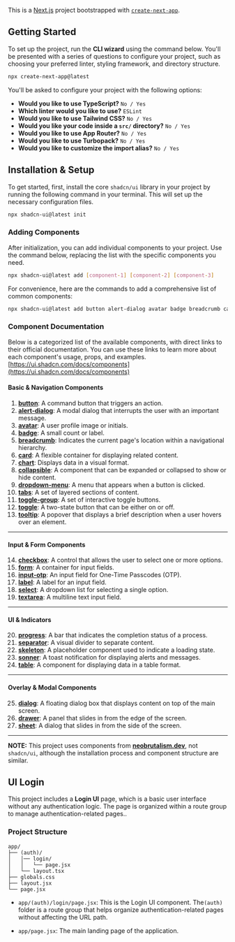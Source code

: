 This is a [Next.js](https://nextjs.org) project bootstrapped with [`create-next-app`](https://nextjs.org/docs/app/api-reference/cli/create-next-app).

## Getting Started

To set up the project, run the **CLI wizard** using the command below. You'll be presented with a series of questions to configure your project, such as choosing your preferred linter, styling framework, and directory structure.

```bash
npx create-next-app@latest
```

You'll be asked to configure your project with the following options:

- **Would you like to use TypeScript?** `No / Yes`
- **Which linter would you like to use?** `ESLint`
- **Would you like to use Tailwind CSS?** `No / Yes`
- **Would you like your code inside a `src/` directory?** `No / Yes`
- **Would you like to use App Router?** `No / Yes`
- **Would you like to use Turbopack?** `No / Yes`
- **Would you like to customize the import alias?** `No / Yes`

## Installation & Setup

To get started, first, install the core `shadcn/ui` library in your project by running the following command in your terminal. This will set up the necessary configuration files.

```bash
npx shadcn-ui@latest init
```

### Adding Components

After initialization, you can add individual components to your project. Use the command below, replacing the list with the specific components you need.

```bash
npx shadcn-ui@latest add [component-1] [component-2] [component-3]
```

For convenience, here are the commands to add a comprehensive list of common components:

```bash
npx shadcn-ui@latest add button alert-dialog avatar badge breadcrumb card chart checkbox collapsible dialog drawer dropdown-menu form input-otp input label progress select separator sheet skeleton sonner table tabs textarea toggle-group toggle tooltip
```

### Component Documentation

Below is a categorized list of the available components, with direct links to their official documentation. You can use these links to learn more about each component's usage, props, and examples.
[https://ui.shadcn.com/docs/components](https://ui.shadcn.com/docs/components)

#### **Basic & Navigation Components**

1.  [**button**](https://ui.shadcn.com/docs/components/button): A command button that triggers an action.
2.  [**alert-dialog**](https://ui.shadcn.com/docs/components/alert-dialog): A modal dialog that interrupts the user with an important message.
3.  [**avatar**](https://ui.shadcn.com/docs/components/avatar): A user profile image or initials.
4.  [**badge**](https://ui.shadcn.com/docs/components/badge): A small count or label.
5.  [**breadcrumb**](https://ui.shadcn.com/docs/components/breadcrumb): Indicates the current page's location within a navigational hierarchy.
6.  [**card**](https://ui.shadcn.com/docs/components/card): A flexible container for displaying related content.
7.  [**chart**](https://ui.shadcn.com/docs/components/chart): Displays data in a visual format.
8.  [**collapsible**](https://ui.shadcn.com/docs/components/collapsible): A component that can be expanded or collapsed to show or hide content.
9.  [**dropdown-menu**](https://ui.shadcn.com/docs/components/dropdown-menu): A menu that appears when a button is clicked.
10. [**tabs**](https://ui.shadcn.com/docs/components/tabs): A set of layered sections of content.
11. [**toggle-group**](https://ui.shadcn.com/docs/components/toggle-group): A set of interactive toggle buttons.
12. [**toggle**](https://ui.shadcn.com/docs/components/toggle): A two-state button that can be either on or off.
13. [**tooltip**](https://ui.shadcn.com/docs/components/tooltip): A popover that displays a brief description when a user hovers over an element.

---

#### **Input & Form Components**

14. [**checkbox**](https://ui.shadcn.com/docs/components/checkbox): A control that allows the user to select one or more options.
15. [**form**](https://ui.shadcn.com/docs/components/form): A container for input fields.
16. [**input-otp**](https://ui.shadcn.com/docs/components/input-otp): An input field for One-Time Passcodes (OTP).
17. [**label**](https://ui.shadcn.com/docs/components/label): A label for an input field.
18. [**select**](https://ui.shadcn.com/docs/components/select): A dropdown list for selecting a single option.
19. [**textarea**](https://ui.shadcn.com/docs/components/textarea): A multiline text input field.

---

#### **UI & Indicators**

20. [**progress**](https://ui.shadcn.com/docs/components/progress): A bar that indicates the completion status of a process.
21. [**separator**](https://ui.shadcn.com/docs/components/separator): A visual divider to separate content.
22. [**skeleton**](https://ui.shadcn.com/docs/components/skeleton): A placeholder component used to indicate a loading state.
23. [**sonner**](https://ui.shadcn.com/docs/components/sonner): A toast notification for displaying alerts and messages.
24. [**table**](https://ui.shadcn.com/docs/components/table): A component for displaying data in a table format.

---

#### **Overlay & Modal Components**

25. [**dialog**](https://ui.shadcn.com/docs/components/dialog): A floating dialog box that displays content on top of the main screen.
26. [**drawer**](https://ui.shadcn.com/docs/components/drawer): A panel that slides in from the edge of the screen.
27. [**sheet**](https://ui.shadcn.com/docs/components/sheet): A dialog that slides in from the side of the screen.

---

**NOTE:** This project uses components from [**neobrutalism.dev**](https://www.neobrutalism.dev/), not `shadcn/ui`, although the installation process and component structure are similar.

## UI Login

This project includes a **Login UI** page, which is a basic user interface without any authentication logic. The page is organized within a route group to manage authentication-related pages..

### Project Structure

```
app/
├── (auth)/
│   │── login/
│   │   └── page.jsx
│   └── layout.tsx
├── globals.css
├── layout.jsx
└── page.jsx
```

- `app/(auth)/login/page.jsx`: This is the Login UI component. The`(auth)` folder is a route group that helps organize authentication-related pages without affecting the URL path.

- `app/page.jsx`: The main landing page of the application.
